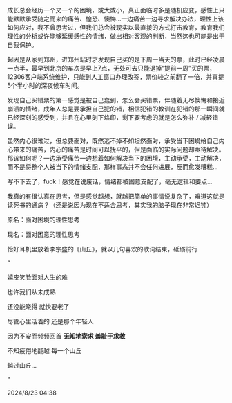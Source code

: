 成长总会经历一个又一个的困境，或大或小，真正面临时多是随机应变，感性上只能默默承受随之而来的痛苦、惶恐、懊悔...一边痛苦一边寻求解决办法，理性上该如何应对，我不曾思考过，但我们总会被现实以最直接的方式打击教育，教育我们理性的分析或许能够延缓感性的情绪，做出相对客观的判断，当然这也可能是出于自我保护。

起因是从家到郑州，进郑州站时才发现自己买的是下周一当天的票，此时已经凌晨一点半，最早到北京的车次是早上7点，无处可去只能退掉“提前一周”买的票，12306客户端系统维护，只能到人工窗口办理改签，票价较之前翻了一倍，并喜提5个半小时的深夜候车时间。

发现自己买错票的第一感觉是被自己蠢到，怎么会买错票，伴随着无尽懊悔和接近崩溃的情绪，成年人总是要承担自己犯的错，相信犯错的教训在犯错的那一瞬间就已经深刻的感受到，并且在心里刻下烙印，剩下要考虑的就是怎么弥补 / 减轻错误。

虽然内心很难过，但总要面对，既然逃不掉不如坦然面对，承受当下困境给自己内心带来的痛苦，内心的痛苦是时间可以抚平的，但是面临的实际问题却亟待解决。那该如何呢？一边承受痛苦一边想着如何解决当下的困境，主动承受，主动解决，而不是将整个人被当下的情绪支配，那样事态并不会任何进展，反而愈发糟糕...

写不下去了，fuck！感觉在说废话，情绪都被困意支配了，毫无逻辑和要点...

我真的有很认真在思考，但是感觉越想，就越把简单的事情说复杂了，难道这就是读死书的通病？（还是说因为现在不适合思考，其实我的脑子现在非常迟钝）

原名：面对困境的理性思考

现名：面对困意的理性思考



恰好耳机里放着李宗盛的《山丘》，就以几句喜欢的歌词结束，砥砺前行

“

嬉皮笑脸面对人生的难

也许我们从未成熟

还没能晓得 就快要老了

尽管心里活着的 还是那个年轻人

因为不安而频频回首 **无知地索求 羞耻于求救**

不知疲倦地翻越 每一个山丘

越过山丘...

“

2024/8/23 04:38